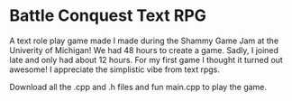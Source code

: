 # Battle Conquest Text RPG
A text role play game made I made during the Shammy Game Jam at the Univerity of Michigan! We had 48 hours to create a game. Sadly, I joined late and only had about 12 hours. For my first game I thought it turned out awesome! I appreciate the simplistic vibe from text rpgs.

Download all the .cpp and .h files and fun main.cpp to play the game.
